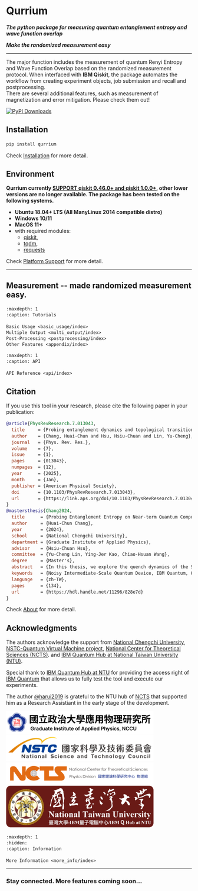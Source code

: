 # Qurrium

**_The python package for measuring quantum entanglement entropy and wave function overlap_**

**_Make the randomized measurement easy_**

---

The major function includes the measurement of quantum Renyi Entropy and Wave Function Overlap based on the randomized measurement protocol.
When interfaced with **IBM Qiskit**, the package automates the workflow from creating experiment objects, job submission and recall and postprocessing.  
There are several additional features, such as measurement of magnetization and error mitigation. Please check them out!

[![PyPI Downloads](https://static.pepy.tech/badge/qurrium/month)](https://pepy.tech/projects/qurrium)

## Installation

```bash
pip install qurrium
```

Check [Installation](./more_info/install.md) for more detail.

## Environment

**Qurrium currently <ins>SUPPORT qiskit 0.46.0+ and qiskit 1.0.0+</ins>, other lower versions are no longer available.
The package has been tested on the following systems.**

- **Ubuntu 18.04+ LTS (All ManyLinux 2014 compatible distro)**
- **Windows 10/11**
- **MacOS 11+**
- with required modules:
  - [qiskit](https://pypi.org/project/qiskit/),
  - [tqdm](https://pypi.org/project/tqdm/),
  - [requests](https://pypi.org/project/requests/)

Check [Platform Support](./more_info/platform_support.md) for more detail.

---

## Measurement -- made randomized measurement easy.

```{toctree}
:maxdepth: 1
:caption: Tutorials

Basic Usage <basic_usage/index>
Multiple Output <multi_output/index>
Post-Processing <postprocessing/index>
Other Features <appendix/index>

```

```{toctree}
:maxdepth: 1
:caption: API

API Reference <api/index>

```

## Citation

If you use this tool in your research, please cite the following paper in your publication:

```bibtex
@article{PhysRevResearch.7.013043,
  title     = {Probing entanglement dynamics and topological transitions on noisy intermediate-scale quantum computers},
  author    = {Chang, Huai-Chun and Hsu, Hsiu-Chuan and Lin, Yu-Cheng},
  journal   = {Phys. Rev. Res.},
  volume    = {7},
  issue     = {1},
  pages     = {013043},
  numpages  = {12},
  year      = {2025},
  month     = {Jan},
  publisher = {American Physical Society},
  doi       = {10.1103/PhysRevResearch.7.013043},
  url       = {https://link.aps.org/doi/10.1103/PhysRevResearch.7.013043}
}
@mastersthesis{Chang2024,
  title      = {Probing Entanglement Entropy on Near-term Quantum Computers},
  author     = {Huai-Chun Chang},
  year       = {2024},
  school     = {National Chengchi University},
  department = {Graduate Institute of Applied Physics},
  advisor    = {Hsiu-Chuan Hsu},
  committee  = {Yu-Cheng Lin, Ying-Jer Kao, Chiao-Hsuan Wang},
  degree     = {Master's},
  abstract   = {In this thesis, we explore the quench dynamics of the Su–Schrieffer–Heeger (SSH) model and quantum entanglement using Noisy Intermediate-Scale Quantum (NISQ) computers, specifically on the IBM Quantum platform. We investigate the second-order Renyi entropy through randomized measurements to characterize the entanglement of quantum states. To simulate partial-dimerized quench Hamiltonians, we employ Trotter decomposition with an adaptive step size to reduce circuit depth. In the fully dimerized limit, the time evolution operator is exactly mapped to quantum gates, which minimizes noise. After applying error mitigation techniques, we find that the entanglement entropy oscillations align with theoretical predictions. Additionally, we developed a Python package called Qurry to manage workflows and facilitate parallel post-processing. Finally, we analyze the error scaling of Renyi entropy measurements and discuss the challenges encountered when simulating larger systems.},
  keywords   = {Noisy Intermediate-Scale Quantum Device, IBM Quantum, Quench dynamics, Su–Schrieffer–Heeger model, Renyi entropy, Randomized measurement, Error mitigation},
  language   = {zh-TW},
  pages      = {134},
  url        = {https://hdl.handle.net/11296/828e7d}
}

```

Check [About](./more_info/about.md) for more detail.

## Acknowledgments

The authors acknowledge the support from [National Chengchi University](https://www.nccu.edu.tw/), [NSTC-Quantum Virtual Machine project](https://www.nstc.gov.tw/), [National Center for Theoretical Sciences (NCTS)](https://phys.ncts.ntu.edu.tw/).
and [IBM Quantum Hub at National Taiwan University (NTU)](https://quantum.ntu.edu.tw/).

Special thank to [IBM Quantum Hub at NTU](https://quantum.ntu.edu.tw/) for providing the access right of [IBM Quantum](https://quantum-computing.ibm.com/) that allows us to fully test the tool and execute our experiments.

The author [@harui2019](https://github.com/harui2019/) is grateful to the NTU hub of [NCTS](https://phys.ncts.ntu.edu.tw/) that supported him as a Research Assistiant in the early stage of the development.

<a href="https://www.nccu.edu.tw/">
  <img
    src="https://raw.githubusercontent.com/harui2019/harui2019/main/docs/image/logo/NCCU_Physics_Logo.png"
    alt="National Chengchi University"
    width="400"
  >
</a>

<a href="https://www.nstc.gov.tw/">
  <img
    src="https://raw.githubusercontent.com/harui2019/harui2019/main/docs/image/logo/NSTC_Logo.png"
    alt="NSTC"
    width="400"
  >
</a>

<a href="https://phys.ncts.ntu.edu.tw/">
  <img
    src="https://raw.githubusercontent.com/harui2019/harui2019/main/docs/image/logo/NCTS_Phys_Logo.png"
    alt="National Center for Theoretical Sciences, Physics Division"
    width="400"
  >
</a>

<a href="https://quantum.ntu.edu.tw/">
  <img
    src="https://raw.githubusercontent.com/harui2019/harui2019/main/docs/image/logo/NTU_IBM_Q_Hub_Logo.png"
    alt="IBM Quantum Hub at National Taiwan University"
    width="400"
  >
</a>

```{toctree}
:maxdepth: 1
:hidden:
:caption: Information

More Information <more_info/index>

```

---

### Stay connected. More features coming soon...
